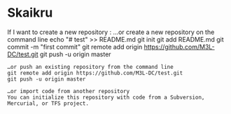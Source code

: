 # Skaikru


If I want to create a new repository : 
    …or create a new repository on the command line
    echo "# test" >> README.md
    git init
    git add README.md
    git commit -m "first commit"
    git remote add origin https://github.com/M3L-DC/test.git
    git push -u origin master

    …or push an existing repository from the command line
    git remote add origin https://github.com/M3L-DC/test.git
    git push -u origin master

    …or import code from another repository
    You can initialize this repository with code from a Subversion, Mercurial, or TFS project.
